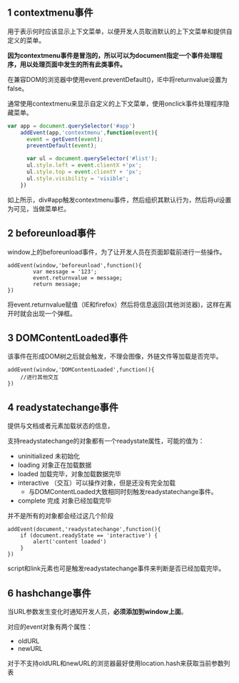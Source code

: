 ## 1 contextmenu事件

用于表示何时应该显示上下文菜单，以便开发人员取消默认的上下文菜单和提供自定义的菜单。

**因为contextmenu事件是冒泡的，所以可以为document指定一个事件处理程序，用以处理页面中发生的所有此类事件。**

在兼容DOM的浏览器中使用event.preventDefault\(\)，IE中将returnvalue设置为false。

通常使用contextmenu来显示自定义的上下文菜单，使用onclick事件处理程序隐藏菜单。

```js
var app = document.querySelector('#app')
    addEvent(app,'contextmenu',function(event){
      event = getEvent(event);
      preventDefault(event);

      var ul = document.querySelector('#list');
      ul.style.left = event.clientX +'px';
      ul.style.top = event.clientY + 'px';
      ul.style.visibility = 'visible';
    })
```

如上所示，div\#app触发contextmenu事件，然后组织其默认行为，然后将ul设置为可见，当做菜单栏。

 

## 2 beforeunload事件

window上的beforeunload事件，为了让开发人员在页面卸载前进行一些操作。

```
addEvent(window,'beforeunload',function(){
        var message = '123';
        event.returnvalue = message;
        return message;
})
```

将event.returnvalue赋值（IE和firefox）然后将信息返回\(其他浏览器\)，这样在离开时就会出现一个弹框。



## 3 DOMContentLoaded事件

该事件在形成DOM树之后就会触发，不理会图像，外链文件等加载是否完毕。

```
addEvent(window,'DOMContentLoaded',function(){
    //进行其他交互
})
```



## 4 readystatechange事件

提供与文档或者元素加载状态的信息，

支持readystatechange的对象都有一个readystate属性，可能的值为：

* uninitialized 未初始化
* loading 对象正在加载数据
* loaded 加载完毕，对象加载数据完毕
* interactive （交互）可以操作对象，但是还没有完全加载
  * 与DOMContentLoaded大致相同时刻触发readystatechange事件。
* complete 完成 对象已经加载完毕

并不是所有的对象都会经过这几个阶段

```
addEvent(document,'readystatechange',function(){
    if (document.readyState == 'interactive') {
        alert('content loaded')
    }
})
```



script和link元素也可是触发readystatechange事件来判断是否已经加载完毕。





## 6 hashchange事件

当URL参数发生变化时通知开发人员，**必须添加到window上面**。

对应的event对象有两个属性：

* oldURL
* newURL

对于不支持oldURL和newURL的浏览器最好使用location.hash来获取当前参数列表



